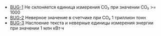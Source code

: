 - [BUG-1](./bugs/BUG-1.md) Не склоняется единица измерения CO₂ при значении CO₂ >= 1000
- [BUG-2](./bugs/BUG-2.md)  Неверное значение в счетчике при CO₂ 1 триллион тонн
- [BUG-3](./bugs/BUG-3.md) Наслоение текста и неверные единицы измерения энергии при значении 1 млн кВт·ч 